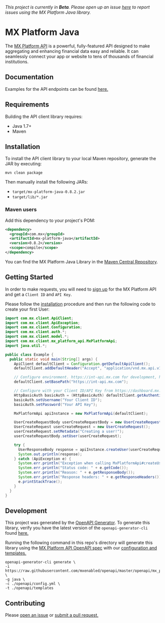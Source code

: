 *This project is currently in **Beta**. Please open up an issue [here](https://github.com/mxenabled/mx-platform-java/issues) to report issues using the MX Platform Java library.*

# MX Platform Java

The [MX Platform API](https://www.mx.com/products/platform-api) is a powerful, fully-featured API designed to make aggregating and enhancing financial data easy and reliable. It can seamlessly connect your app or website to tens of thousands of financial institutions.

## Documentation

Examples for the API endpoints can be found [here.](https://docs.mx.com/api)

## Requirements

Building the API client library requires:

- Java 1.7+
- Maven

## Installation

To install the API client library to your local Maven repository, generate the JAR by executing:

```shell
mvn clean package
```

Then manually install the following JARs:
  - `target/mx-platform-java-0.8.2.jar`
  - `target/lib/*.jar`

### Maven users

Add this dependency to your project's POM:

```xml
<dependency>
  <groupId>com.mx</groupId>
  <artifactId>mx-platform-java</artifactId>
  <version>0.8.2</version>
  <scope>compile</scope>
</dependency>
```

You can find the MX Platform Java Library in the [Maven Central Repository](https://search.maven.org/search?q=mx-platform-java).

## Getting Started

In order to make requests, you will need to [sign up](https://dashboard.mx.com/sign_up) for the MX Platform API and get a `Client ID` and `API Key`.

Please follow the [installation](#installation) procedure and then run the following code to create your first User:

```java
import com.mx.client.ApiClient;
import com.mx.client.ApiException;
import com.mx.client.Configuration;
import com.mx.client.auth.*;
import com.mx.client.model.*;
import com.mx.client.mx_platform_api.MxPlatformApi;
import java.util.*;

public class Example {
  public static void main(String[] args) {
    ApiClient defaultClient = Configuration.getDefaultApiClient();
    defaultClient.addDefaultHeader("Accept", "application/vnd.mx.api.v1+json");

    // Configure environment. https://int-api.mx.com for development, https://api.mx.com for production
    defaultClient.setBasePath("https://int-api.mx.com");

    // Configure with your Client ID/API Key from https://dashboard.mx.com
    HttpBasicAuth basicAuth = (HttpBasicAuth) defaultClient.getAuthentication("basicAuth");
    basicAuth.setUsername("Your Client ID");
    basicAuth.setPassword("Your API Key");

    MxPlatformApi apiInstance = new MxPlatformApi(defaultClient);

    UserCreateRequestBody userCreateRequestBody = new UserCreateRequestBody();
    UserCreateRequest userCreateRequest = new UserCreateRequest();
    userCreateRequest.setMetadata("Creating a user!");
    userCreateRequestBody.setUser(userCreateRequest);

    try {
      UserResponseBody response = apiInstance.createUser(userCreateRequestBody);
      System.out.println(response);
    } catch (ApiException e) {
      System.err.println("Exception when calling MxPlatformApi#createUser");
      System.err.println("Status code: " + e.getCode());
      System.err.println("Reason: " + e.getResponseBody());
      System.err.println("Response headers: " + e.getResponseHeaders());
      e.printStackTrace();
    }
  }
}
```

## Development

This project was generated by the [OpenAPI Generator](https://openapi-generator.tech). To generate this library, verify you have the latest version of the `openapi-generator-cli` found [here.](https://github.com/OpenAPITools/openapi-generator#17---npm)

Running the following command in this repo's directory will generate this library using the [MX Platform API OpenAPI spec](https://github.com/mxenabled/openapi/blob/master/openapi/mx_platform_api.yml) with our [configuration and templates.](https://github.com/mxenabled/mx-platform-ruby/tree/master/openapi)
```shell
openapi-generator-cli generate \
-i https://raw.githubusercontent.com/mxenabled/openapi/master/openapi/mx_platform_api.yml \
-g java \
-c ./openapi/config.yml \
-t ./openapi/templates
```

## Contributing

Please [open an issue](https://github.com/mxenabled/mx-platform-java/issues) or [submit a pull request.](https://github.com/mxenabled/mx-platform-java/pulls)
